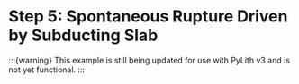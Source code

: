 # Step 5: Spontaneous Rupture Driven by Subducting Slab

:::{warning}
This example is still being updated for use with PyLith v3 and is not yet functional.
:::
